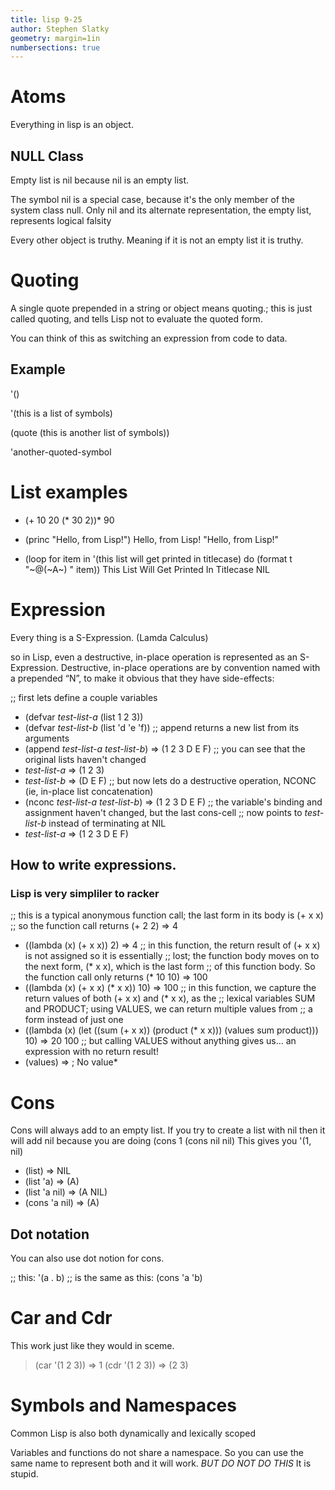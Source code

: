 ```yaml
---
title: lisp 9-25
author: Stephen Slatky
geometry: margin=1in
numbersections: true
---
```

# Atoms

Everything in lisp is an object. 

## NULL Class

Empty list is nil because nil is an empty list. 

The symbol nil is a special case, because it's the only member of the system class null. Only nil and its alternate representation, the empty list, represents logical falsity

Every other object is truthy.
Meaning if it is not an empty list it is truthy.

# Quoting 

A single quote prepended in a string or object means quoting.; this is just called quoting, and tells Lisp not to evaluate the quoted form. 

You can think of this as switching an expression from code to data.

## Example 

'()

'(this is a list of symbols)

(quote (this is another list of symbols))

'another-quoted-symbol


# List examples 
* (+ 10 20 (* 30 2))*
90

* (princ "Hello, from Lisp!")
Hello, from Lisp!
"Hello, from Lisp!"

* (loop for item in '(this list will get printed in titlecase) do (format t "~@(~A~) " item))
This List Will Get Printed In Titlecase
NIL

# Expression 

Every thing is a S-Expression. (Lamda Calculus)

so in Lisp, even a destructive, in-place operation is represented as an S-Expression. Destructive, in-place operations are by convention named with a prepended “N”, to make it obvious that they have side-effects:

;; first lets define a couple variables
* (defvar *test-list-a* (list 1 2 3))
* (defvar *test-list-b* (list 'd 'e 'f))
;; append returns a new list from its arguments
* (append *test-list-a* *test-list-b*)
=> (1 2 3 D E F)
;; you can see that the original lists haven't changed
* *test-list-a*
=> (1 2 3)
* *test-list-b*
=> (D E F)
;; but now lets do a destructive operation, NCONC (ie, in-place list concatenation)
* (nconc *test-list-a* *test-list-b*)
=> (1 2 3 D E F)
;; the variable's binding and assignment haven't changed, but the last cons-cell
;; now points to *test-list-b* instead of terminating at NIL
* *test-list-a*
=> (1 2 3 D E F)

## How to write expressions. 
### Lisp is very simpliler to racker 

;; this is a typical anonymous function call; the last form in its body is (+ x x)
;; so the function call returns (+ 2 2) => 4
* ((lambda (x) (+ x x)) 2)
=> 4
;; in this function, the return result of (+ x x) is not assigned so it is essentially
;; lost; the function body moves on to the next form, (* x x), which is the last form
;; of this function body. So the function call only returns (* 10 10) => 100
* ((lambda (x) (+ x x) (* x x)) 10)
=> 100
;; in this function, we capture the return values of both (+ x x) and (* x x), as the
;; lexical variables SUM and PRODUCT; using VALUES, we can return multiple values from
;; a form instead of just one
* ((lambda (x) (let ((sum (+ x x)) (product (* x x))) (values sum product))) 10)
=> 20 100
;; but calling VALUES without anything gives us... an expression with no return result!
* (values)
=> ; No value* 


# Cons 

Cons will always add to an empty list. If you try to create a list with nil then it will add nil because you are doing (cons 1 (cons nil nil) 
This gives you '(1, nil)

* (list)
=> NIL
* (list 'a)
=> (A)
* (list 'a nil)
=> (A NIL)
* (cons 'a nil)
=> (A)

## Dot notation
You can also use dot notion for cons. 

;; this:
'(a . b)
;; is the same as this:
(cons 'a 'b)

# Car and Cdr

This work just like they would in sceme.

> (car '(1 2 3))
=> 1
> (cdr '(1 2 3))
=> (2 3)

# Symbols and Namespaces

 Common Lisp is also both dynamically and lexically scoped

 Variables and functions do not share a namespace. So you can use the same name to represent both and it will work. *BUT DO NOT DO THIS* It is stupid.

 


